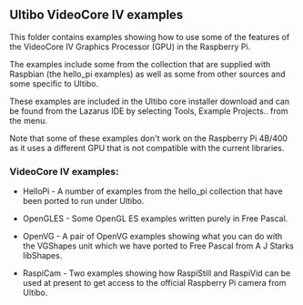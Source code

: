 ## Ultibo VideoCore IV examples

This folder contains examples showing how to use some of the features of the VideoCore IV Graphics Processor (GPU) in the Raspberry Pi.

The examples include some from the collection that are supplied with Raspbian (the hello_pi examples) as well as some from other sources and some specific to Ultibo.

These examples are included in the Ultibo core installer download and can be found from the Lazarus IDE by selecting Tools, Example Projects.. from the menu.

Note that some of these examples don't work on the Raspberry Pi 4B/400 as it uses a different GPU that is not compatible with the current libraries.

### VideoCore IV examples:

* HelloPi - A number of examples from the hello_pi collection that have been ported to run under Ultibo.

* OpenGLES - Some OpenGL ES examples written purely in Free Pascal.

* OpenVG - A pair of OpenVG examples showing what you can do with the VGShapes unit which we have ported to Free Pascal from A J Starks libShapes.

* RaspiCam - Two examples showing how RaspiStill and RaspiVid can be used at present to get access to the official Raspberry Pi camera from Ultibo.

   
   
